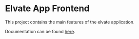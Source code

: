 # Elvate App Frontend

This project contains the main features of the elvate application.

Documentation can be found [here](https://docs.elvate.io).
